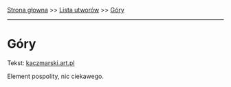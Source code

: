 [Strona głowna](../index.md) >> [Lista utworów](../list.md) >> [Góry](166.md)

---

# Góry

Tekst: [kaczmarski.art.pl](https://www.kaczmarski.art.pl/tworczosc/wiersze/gory/)

Element pospolity, nic ciekawego.